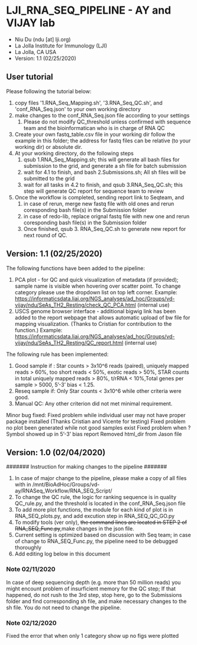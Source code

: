 # **LJI_RNA_SEQ_PIPELINE - AY and VIJAY lab**
* Niu Du (ndu [at] lji.org)
* La Jolla Institute for Immunology (LJI)
* La Jolla, CA USA
* Version: 1.1 (02/25/2020)

## User tutorial 
Please following the tutorial below:

1. copy files '1.RNA_Seq_Mapping.sh', '3.RNA_Seq_QC.sh', and 'conf_RNA_Seq.json' to your own working directory 
2. make changes to the conf_RNA_Seq.json file according to your settings
    1. Please do not modify QC_threshold unless confirmed with sequence team and the bioinformatican who is in charge of RNA QC
3. Create your own fastq_table.csv file in your working dir follow the example in this folder; the address for fastq files can be relative (to your working dir) or absolute dir. 
4. At your working directory, do the following steps
   1. qsub 1.RNA_Seq_Mapping.sh; this will generate all bash files for submission to the grid, and generate a sh file for batch submission
   2. wait for 4.1 to finish, and bash 2.Submissions.sh; All sh files will be submitted to the grid
   3. wait for all tasks in 4.2 to finish, and qsub 3.RNA_Seq_QC.sh; this step will generate QC report for sequence team to review
5. Once the workflow is completed, sending report link to Seqteam, and
   1. in case of rerun, merge new fastq file with old ones and rerun coresponding bash file(s) in the Submission folder
   2. in case of redo-lib, replace orignal fastq file with new one and rerun coresponding bash file(s) in the Submission folder
   3. Once finished, qsub 3. RNA_Seq_QC.sh to generate new report for next round of QC.

## Version: 1.1 (02/25/2020)

The following functions have been added to the pipeline:
1. PCA plot - for QC and quick visualization of metadata (if provided); sample name is visible when hovering over scatter point. To change category please use the dropdown list on top left corner. 
Example: https://informaticsdata.liai.org/NGS_analyses/ad_hoc/Groups/vd-vijay/ndu/SeAs_TH2_Resting/check_QC_PCA.html (internal use)
2. USCS genome browser interface - additional bigwig link has been added to the report webpage that allows automatic upload of bw file for mapping visualization. (Thanks to Cristian for contribution to the function.) 
Example: https://informaticsdata.liai.org/NGS_analyses/ad_hoc/Groups/vd-vijay/ndu/SeAs_TH2_Resting/QC_report.html (internal use)

The following rule has been implemented:
1. Good sample if : Star counts > 3x10^6 reads (paired), uniquely mapped reads > 60%, too short reads < 50%, exotic reads > 50%, STAR counts in total uniquely mapped reads > 80%, t/rRNA < 10%,Total genes per sample > 5000,  5’-3’ bias < 1.25.
2. Reseq sample if: Only Star counts < 3x10^6 while other criteria were good.
3. Manual QC: Any other criterion did not met minimal requirement.

Minor bug fixed:
Fixed problem while individual user may not have proper package installed (Thanks Cristian and Vicente for testing)
Fixed problem no plot been generated while not good samples exist
Fixed problem when ? Symbol showed up in  5’-3’ bias report
Removed html_dir from Jason file  


## Version: 1.0 (02/04/2020)



####### Instruction for making changes to the pipeline #######
1. In case of major change to the pipeline, please make a copy of all files with in /mnt/BioAdHoc/Groups/vd-ay/RNASeq_Workflow/RNA_SEQ_Script/
2. To change the QC rule, the logic for ranking sequence is in quality QC_rule.py, and the threshold is located in the conf_RNA_Seq.json file
3. To add more plot functions, the module for each kind of plot is in RNA_SEQ_plots.py, and add excution step in RNA_SEQ_QC_GO.py
4. To modify tools (ver only), ~~the command lines are located in STEP 2 of RNA_SEQ_Func.py~~,make changes in the json file.
5. Current setting is optimized based on discussion with Seq team; in case of change to RNA_SEQ_Func.py, the pipeline need to be debugged thoroughly
6. Add editing log below in this document

### Note 02/11/2020
In case of deep sequencing depth (e.g. more than 50 million reads) you might encount problem of insurficient memory for the QC step; If that happened, do not rush to the 3rd step, stop here, go to the Submissions folder and find corresponding sh file, and make necessary changes to the sh file. You do not need to change the pipeline. 


### Note 02/12/2020
Fixed the error that when only 1 category show up no figs were plotted
